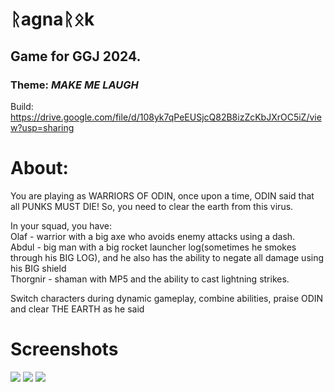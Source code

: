 # ᚱagnaᚱᛟk
## Game for GGJ 2024.
### Theme: *MAKE ME LAUGH*

Build: https://drive.google.com/file/d/108yk7qPeEUSjcQ82B8izZcKbJXrOC5iZ/view?usp=sharing

# About: 
You are playing as WARRIORS OF ODIN, once upon a time, ODIN said that all PUNKS MUST DIE! So, you need to clear the earth from this virus.  

In your squad, you have:  
Olaf - warrior with a big axe who avoids enemy attacks using a dash.  
Abdul - big man with a big rocket launcher log(sometimes he smokes through his BIG LOG), and he also has the ability to negate all damage using his BIG shield  
Thorgnir - shaman with MP5 and the ability to cast lightning strikes.  

Switch characters during dynamic gameplay, combine abilities, praise ODIN and clear THE EARTH as he said

# Screenshots
![](https://i.imgur.com/gXNEht8.png)
![](https://i.imgur.com/ZgI5JiQ.png)
![](https://i.imgur.com/Aw8mLgt.png)
